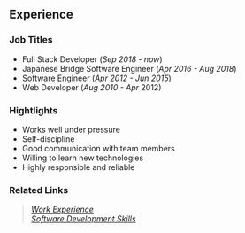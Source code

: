 ## Experience

### Job Titles
- Full Stack Developer (_Sep 2018 - now_)
- Japanese Bridge Software Engineer (_Apr 2016 - Aug 2018_)
- Software Engineer (_Apr 2012 -  Jun 2015_)
- Web Developer (_Aug 2010 - Apr_ 2012)

### Hightlights
- Works well under pressure  
- Self-discipline  
- Good communication with team members  
- Willing to learn new technologies  
- Highly responsible and reliable

### Related Links
> [_Work Experience_](/experience/2019/01/27/workexperience.html)  
> [_Software Development Skills_](/experience/2019/01/27/skills.html)  